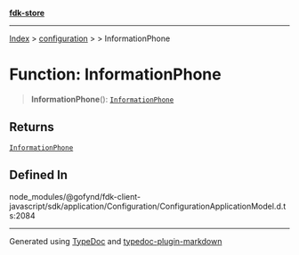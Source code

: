 [**fdk-store**](../../../README.md)
***

[Index](../../../API.md) > [configuration](../../README.md) > [<internal>](../README.md) > InformationPhone

# Function: InformationPhone

> **InformationPhone**(): [`InformationPhone`](../type-aliases/type-alias.InformationPhone.md)

## Returns

[`InformationPhone`](../type-aliases/type-alias.InformationPhone.md)

## Defined In

node\_modules/@gofynd/fdk-client-javascript/sdk/application/Configuration/ConfigurationApplicationModel.d.ts:2084

***
Generated using [TypeDoc](https://typedoc.org/) and [typedoc-plugin-markdown](https://www.npmjs.com/package/typedoc-plugin-markdown)
